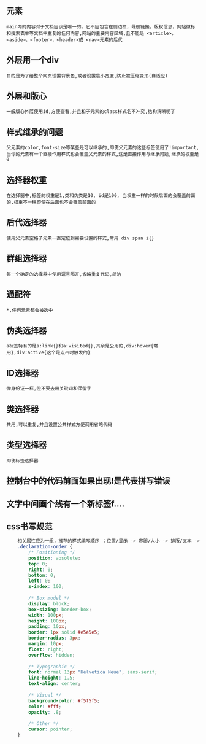 ##  <main>元素
    main内的内容对于文档应该是唯一的。它不应包含在侧边栏，导航链接，版权信息，网站徽标和搜索表单等文档中重复的任何内容,网站的主要内容区域,且不能是 <article>，<aside>，<footer>，<header>或 <nav>元素的后代
## 外层用一个div
    目的是为了给整个网页设置背景色,或者设置最小宽度,防止被压缩变形(自适应)
## 外层和版心
    一般版心外层使用id,方便查看,并且和子元素的class样式名不冲突,结构清晰明了
## 样式继承的问题
    父元素的color,font-size等某些是可以继承的,即使父元素的这些标签使用了!important,当你的元素有一个直接作用样式也会覆盖父元素的样式,这是直接作用与继承问题,继承的权重是0
## 选择器权重
    在选择器中,标签的权重是1,类和伪类是10, id是100, 当权重一样的时候后面的会覆盖前面的,权重不一样即使在后面也不会覆盖前面的
## 后代选择器
    使用父元素空格子元素一直定位到需要设置的样式,常用 div span i{}
## 群组选择器
    每一个确定的选择器中使用逗号隔开,省略重复代码,简洁
## 通配符
    *,任何元素都会被选中
## 伪类选择器
    a标签特有的是a:link{}和a:visited{},其余是公用的,div:hover{常用},div:active{这个是点击时触发的}
## ID选择器
    像身份证一样,但不要去用关键词和保留字
## 类选择器
    共用,可以重复,并且设置公共样式方便调用省略代码
## 类型选择器
    即使标签选择器
## 控制台中的代码前面如果出现!是代表拼写错误
## 文字中间画个线有一个新标签f....
## css书写规范
```css
    相关属性应为一组，推荐的样式编写顺序 ：位置/显示 -> 容器/大小 -> 排版/文本 -> 装饰
    .declaration-order {
        /* Positioning */
        position: absolute;
        top: 0;
        right: 0;
        bottom: 0;
        left: 0;
        z-index: 100;
        
        /* Box model */
        display: block;
        box-sizing: border-box;
        width: 100px;
        height: 100px;
        padding: 10px;
        border: 1px solid #e5e5e5;
        border-radius: 3px;
        margin: 10px;
        float: right;
        overflow: hidden;
        
        /* Typographic */
        font: normal 13px "Helvetica Neue", sans-serif;
        line-height: 1.5;
        text-align: center;
        
        /* Visual */
        background-color: #f5f5f5;
        color: #fff;
        opacity: .8;
        
        /* Other */
        cursor: pointer;
    }

```